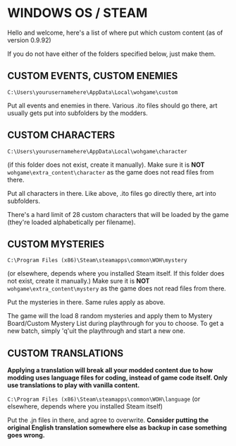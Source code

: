 # WINDOWS OS / STEAM

Hello and welcome, here's a list of where put which custom content (as of version 0.9.92)

If you do not have either of the folders specified below, just make them.

## CUSTOM EVENTS, CUSTOM ENEMIES

`C:\Users\yourusernamehere\AppData\Local\wohgame\custom`

Put all events and enemies in there. Various .ito files should go there, art usually gets put into subfolders by the modders.

## CUSTOM CHARACTERS 

`C:\Users\yourusernamehere\AppData\Local\wohgame\character `

(if this folder does not exist, create it manually). Make sure it is **NOT** `wohgame\extra_content\character` as the game does not read files from there.

Put all characters in there. Like above, .ito files go directly there, art into subfolders.

There's a hard limit of 28 custom characters that will be loaded by the game (they're loaded alphabetically per filename).

## CUSTOM MYSTERIES

`C:\Program Files (x86)\Steam\steamapps\common\WOH\mystery` 

(or elsewhere, depends where you installed Steam itself. If this folder does not exist, create it manually.) Make sure it is **NOT** `wohgame\extra_content\mystery` as the game does not read files from there.

Put the mysteries in there. Same rules apply as above.

The game will the load 8 random mysteries and apply them to Mystery Board/Custom Mystery List during playthrough for you to choose. To get a new batch, simply 'q'uit the playthrough and start a new one.

## CUSTOM TRANSLATIONS

**Applying a translation will break all your modded content due to how modding uses language files for coding, instead of game code itself. Only use translations to play with vanilla content.**

`C:\Program Files (x86)\Steam\steamapps\common\WOH\language` (or elsewhere, depends where you installed Steam itself)

Put the .jn files in there, and agree to overwrite. **Consider putting the original English translation somewhere else as backup in case something goes wrong.**